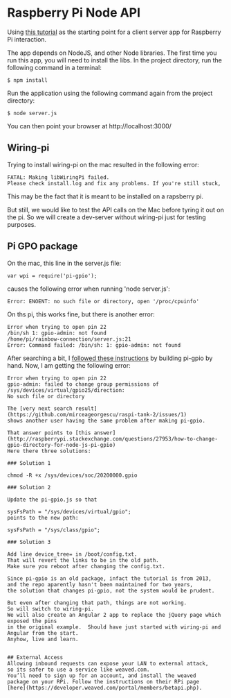 # Raspberry Pi Node API

Using [this tutorial](http://www.robert-drummond.com/2013/05/08/how-to-build-a-restful-web-api-on-a-raspberry-pi-in-javascript-2/) 
as the starting point for a client server app for Raspberry Pi interaction.

The app depends on NodeJS, and other Node libraries.
The first time you run this app, you will need to install the libs.
In the project directory, run the following command in a terminal:
```
$ npm install
```

Run the application using the following command again from the project directory:
```
$ node server.js
```

You can then point your browser at http://localhost:3000/


## Wiring-pi

Trying to install wiring-pi on the mac resulted in the following error:
```
FATAL: Making libWiringPi failed.
Please check install.log and fix any problems. If you're still stuck,
```

This may be the fact that it is meant to be installed on a rapsberry pi.

But still, we would like to test the API calls on the Mac before tyring it out on the pi.
So we will create a dev-server without wiring-pi just for testing purposes.


## Pi GPO package

On the mac, this line in the server.js file:
```
var wpi = require('pi-gpio');
```

causes the following error when running 'node server.js':
```
Error: ENOENT: no such file or directory, open '/proc/cpuinfo'
```

On ths pi, this works fine, but there is another error:
```
Error when trying to open pin 22
/bin/sh 1: gpio-admin: not found
/home/pi/rainbow-connection/server.js:21
Error: Command failed: /bin/sh: 1: gpio-admin: not found
```

After searching a bit, I [followed these instructions](https://www.npmjs.com/package/pi-gpio#installation) 
by building pi-gpio by hand.  Now, I am getting the following error:
```
Error when trying to open pin 22
gpio-admin: failed to change group permissions of /sys/devices/virtual/gpio25/direction: 
No such file or directory

The [very next search result](https://github.com/mirceageorgescu/raspi-tank-2/issues/1) 
shows another user having the same problem after making pi-gpio.

That answer points to [this answer](http://raspberrypi.stackexchange.com/questions/27953/how-to-change-gpio-directory-for-node-js-pi-gpio)
Here there three solutions:

### Solution 1

chmod -R +x /sys/devices/soc/20200000.gpio

### Solution 2

Update the pi-gpio.js so that

sysFsPath = "/sys/devices/virtual/gpio";
points to the new path:

sysFsPath = "/sys/class/gpio";

### Solution 3

Add line device_tree= in /boot/config.txt. 
That will revert the links to be in the old path. 
Make sure you reboot after changing the config.txt.

Since pi-gpio is an old package, infact the tutorial is from 2013, 
and the repo aparently hasn't been maintained for two years, 
the solution that changes pi-gpio, not the system would be prudent.

But even after changing that path, things are not working. 
So will switch to wiring-pi.
We will also create an Angular 2 app to replace the jQuery page which exposed the pins 
in the original example.  Should have just started with wiring-pi and Angular from the start.
Anyhow, live and learn.


## External Access
Allowing inbound requests can expose your LAN to external attack, 
so its safer to use a service like weaved.com. 
You’ll need to sign up for an account, and install the weaved 
package on your RPi. Follow the instructions on their RPi page 
[here](https://developer.weaved.com/portal/members/betapi.php).


